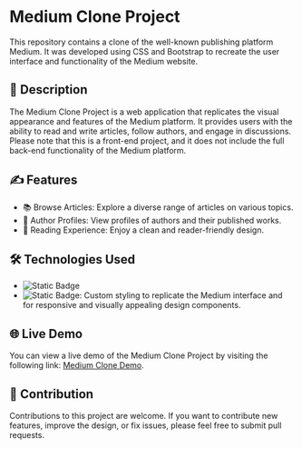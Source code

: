 # Medium Clone Project

This repository contains a clone of the well-known publishing platform Medium. It was developed using CSS and Bootstrap to recreate the user interface and functionality of the Medium website.

## 📜 Description

The Medium Clone Project is a web application that replicates the visual appearance and features of the Medium platform. It provides users with the ability to read and write articles, follow authors, and engage in discussions. Please note that this is a front-end project, and it does not include the full back-end functionality of the Medium platform.

## ✍️ Features

- 📚 Browse Articles: Explore a diverse range of articles on various topics.
- 👤 Author Profiles: View profiles of authors and their published works.
- 📖 Reading Experience: Enjoy a clean and reader-friendly design.

## 🛠️ Technologies Used

- ![Static Badge](https://img.shields.io/badge/html-orange?logo=html5)
- ![Static Badge](https://img.shields.io/badge/css-blue?logo=css3): Custom styling to replicate the Medium interface and for responsive and visually appealing design components.

## 🌐 Live Demo

You can view a live demo of the Medium Clone Project by visiting the following link: [Medium Clone Demo](https://your-demo-link.com).

## 🤝 Contribution

Contributions to this project are welcome. If you want to contribute new features, improve the design, or fix issues, please feel free to submit pull requests.
